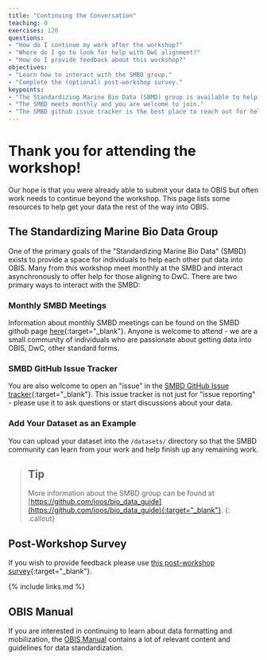 ```yaml
---
title: "Continuing the Conversation"
teaching: 0
exercises: 120
questions:
- "How do I continue my work after the workshop?"
- "Where do I go to look for help with DwC alignment?"
- "How do I provide feedback about this workshop?"
objectives:
- "Learn how to interact with the SMBD group."
- "Complete the (optional) post-workshop survey."
keypoints:
- "The Standardizing Marine Bio Data (SBMD) group is available to help."
- "The SMBD meets monthly and you are welcome to join."
- "The SMBD github issue tracker is the best place to reach out for help."
---
```


# Thank you for attending the workshop!
Our hope is that you were already able to submit your data to OBIS but often work needs to continue beyond the workshop.
This page lists some resources to help get your data the rest of the way into OBIS.

## The Standardizing Marine Bio Data Group
One of the primary goals of the "Standardizing Marine Bio Data" (SMBD) exists to provide a space for individuals to help each other put data into OBIS.
Many from this workshop meet monthly at the SMBD and interact asynchronously to offer help for those aligning to DwC.
There are two primary ways to interact with the SMBD:

### Monthly SMBD Meetings
Information about monthly SMBD meetings can be found on the SMBD github page [here](https://github.com/ioos/bio_data_guide#-how-to-participate){:target="_blank"}.
Anyone is welcome to attend - we are a small community of individuals who are passionate about getting data into OBIS, DwC, other standard forms.

### SMBD GitHub Issue Tracker
You are also welcome to open an "issue" in the [SMBD GitHub Issue tracker](https://github.com/ioos/bio_data_guide/issues){:target="_blank"}.
This issue tracker is not just for "issue reporting" - please use it to ask questions or start discussions about your data. 

### Add Your Dataset as an Example
You can upload your dataset into the `/datasets/` directory so that the SMBD community can learn from your work and help finish up any remaining work. 

> ## Tip 
> More information about the SMBD group can be found at [https://github.com/ioos/bio_data_guide](https://github.com/ioos/bio_data_guide){:target="_blank"}.
{: .callout}

## Post-Workshop Survey
If you wish to provide feedback please use [this post-workshop survey](https://forms.gle/YfaJJDSNuJWofPjy6){:target="_blank"}.

{% include links.md %}

## OBIS Manual
If you are interested in continuing to learn about data formatting and mobilization, the [OBIS Manual](https://manual.obis.org/) contains a lot of relevant content and guidelines for data standardization.
